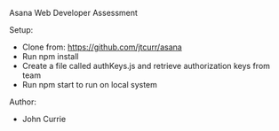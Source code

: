 Asana Web Developer Assessment

Setup:
- Clone from: https://github.com/jtcurr/asana
- Run npm install
- Create a file called authKeys.js and retrieve authorization keys from team
- Run npm start to run on local system

Author:

- John Currie